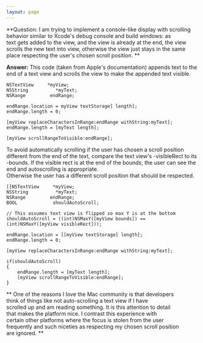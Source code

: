 ```yaml
---
layout: page
---
```


**Question: I am trying to implement a console-like display with scrolling  
behavior similar to Xcode's debug console and build windows: as  
text gets added to the view, and the view is already at the end, the view  
scrolls the new text into view, otherwise the view just stays in the same  
place respecting the user's chosen scroll position.
**


**Answer:**
This code (taken from Apple's documentation) appends text to the end of a text view and scrolls the view to make the appended text visible.

    
    NSTextView     *myView;
    NSString          *myText;
    NSRange         endRange;

    endRange.location = myView textStorage] length];
    endRange.length = 0;

    [myView replaceCharactersInRange:endRange withString:myText];
    endRange.length = [myText length];

    [myView scrollRangeToVisible:endRange];



To avoid automatically scrolling if the user has chosen a scroll position different from the end of the text, compare the text view's -visibleRect to its -bounds.  If the visible rect is at the end of the bounds, the user can see the end and autoscrolling is appropriate.  
Otherwise the user has a different scroll position that should be respected.

    
    [[NSTextView     *myView;
    NSString          *myText;
    NSRange         endRange;
    BOOL             shouldAutoScroll;

    // This assumes text view is flipped so max Y is at the bottom
    shouldAutoScroll = ((int)NSMaxY([myView bounds]) == (int)NSMaxY([myView visibleRect]));

    endRange.location = [[myView textStorage] length];
    endRange.length = 0;

    [myView replaceCharactersInRange:endRange withString:myText];

    if(shouldAutoScroll)
    {
        endRange.length = [myText length];
        [myView scrollRangeToVisible:endRange];
    }


**
One of the reasons I love the Mac community is that developers  
think of things like not auto-scrolling a text view if I have  
scrolled up and am reading something.  It is this attention to detail  
that makes the platform nice.  I contrast this experience with  
certain other platforms where the focus is stolen from the user  
frequently and such niceties as respecting my chosen scroll position  
are ignored.
**
